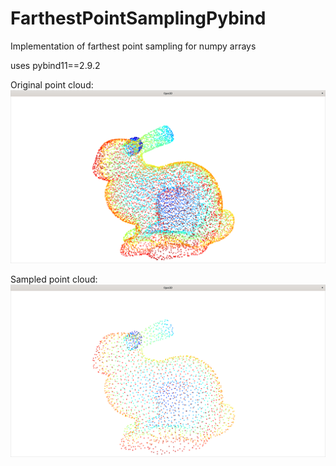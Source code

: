# FarthestPointSamplingPybind
Implementation of farthest point sampling for numpy arrays

uses pybind11==2.9.2



Original point cloud:
![original](bunny1.png)

Sampled point cloud:
![sampled](bunny2.png)
